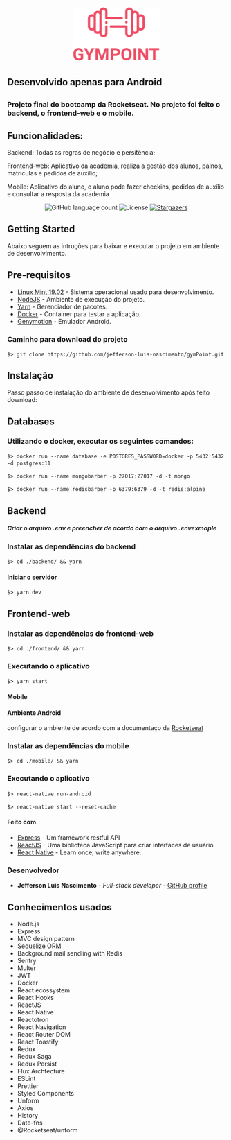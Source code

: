 <h1 align="center">
  <img alt="Gympoint" title="Gympoint" src="gympoint.png" width="200px" />
</h1>

<h2>Desenvolvido apenas para Android<h2>

<h3>
  Projeto final do bootcamp da Rocketseat. No projeto foi feito o backend, o frontend-web e o mobile.
</h3>

<h2>Funcionalidades:</h2>
<p>Backend: Todas as regras de negócio e persitência;</p>
<p>Frontend-web: Aplicativo da academia, realiza a gestão dos alunos, palnos, matriculas e pedidos de auxílio;</p>
<p>Mobile: Aplicativo do aluno, o aluno pode fazer checkins, pedidos de auxílio e consultar a resposta da academia </p>

<p align="center">
  <img alt="GitHub language count" src="https://img.shields.io/github/languages/count/jefferson-luis-nascimento/gymPoint?color=%2304D361">

  <img alt="License" src="https://img.shields.io/badge/license-MIT-%2304D361">

  <a href="https://github.com/jefferson-luis-nascimento/gymPoint/stargazers">
    <img alt="Stargazers" src="https://img.shields.io/github/stars/jefferson-luis-nascimento/gymPoint?style=social">
  </a>
</p>

## Getting Started

Abaixo seguem as intruções para baixar e executar o projeto em ambiente de desenvolvimento.

## Pre-requisitos
- [Linux Mint 19.02](https://linuxmint.com/release.php?id=35) - Sistema operacional usado para desenvolvimento.
- [NodeJS](https://nodejs.org/en/) - Ambiente de execução do projeto.
- [Yarn](https://yarnpkg.com/en/docs/install) - Gerenciador de pacotes.
- [Docker](https://docs.docker.com/install/) - Container para testar a aplicação.
- [Genymotion](https://www.genymotion.com/fun-zone/) - Emulador Android.

### Caminho para download do projeto
```
$> git clone https://github.com/jefferson-luis-nascimento/gymPoint.git
```

## Instalação

Passo passo de instalação do ambiente de desenvolvimento após feito download:

## Databases

### Utilizando o docker, executar os seguintes comandos:

```
$> docker run --name database -e POSTGRES_PASSWORD=docker -p 5432:5432 -d postgres:11
```

```
$> docker run --name mongobarber -p 27017:27017 -d -t mongo 
```

```
$> docker run --name redisbarber -p 6379:6379 -d -t redis:alpine
```

## Backend

##### Criar o arquivo .env e preencher de acordo com o arquivo .envexmaple

### Instalar as dependências do backend

```
$> cd ./backend/ && yarn
```
#### Iniciar o servidor
```
$> yarn dev 
```

## Frontend-web
### Instalar as dependências do frontend-web
```
$> cd ./frontend/ && yarn
```
### Executando o aplicativo
```
$> yarn start
```

#### Mobile


#### Ambiente Android
configurar o ambiente de acordo com a documentaço da [Rocketseat](https://docs.rocketseat.dev/ambiente-react-native/introducao)

### Instalar as dependências do mobile
```
$> cd ./mobile/ && yarn
```
### Executando o aplicativo
```
$> react-native run-android
```
```
$> react-native start --reset-cache
```

#### Feito com

* [Express](https://expressjs.com/pt-br/api.html/) - Um framework restful API 
* [ReactJS](https://pt-br.reactjs.org/) - Uma biblioteca JavaScript para criar interfaces de usuário
* [React Native](https://facebook.github.io/react-native/docs/getting-started/) - Learn once, write anywhere.

### Desenvolvedor

* **Jefferson Luís Nascimento** - *Full-stack developer* - [GitHub profile](https://github.com/jefferson-luis-nascimento)

## Conhecimentos usados

* Node.js
* Express
* MVC design pattern
* Sequelize ORM
* Background mail sendling with Redis
* Sentry
* Multer
* JWT
* Docker
* React ecossystem
* React Hooks
* ReactJS
* React Native
* Reactotron
* React Navigation
* React Router DOM
* React Toastify
* Redux
* Redux Saga
* Redux Persist
* Flux Archtecture
* ESLint
* Prettier
* Styled Components
* Unform
* Axios
* History
* Date-fns
* @Rocketseat/unform
